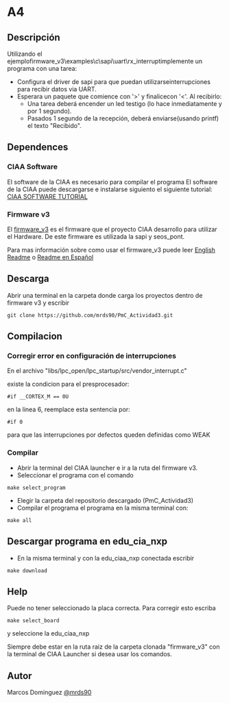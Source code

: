 # A4

## Descripción

Utilizando el ejemplofirmware_v3\examples\c\sapi\uart\rx_interruptimplemente un programa con una tarea:
- Configura el driver de sapi para que puedan utilizarseinterrupciones para recibir datos via UART.
- Esperara un paquete que comience con '>' y finalicecon '<'. Al recibirlo:
  - Una tarea deberá encender un led testigo (lo hace inmediatamente y por 1 segundo).
  - Pasados 1 segundo de la recepción, deberá enviarse(usando printf) el texto "Recibido".


## Dependences
### CIAA Software
El software de la CIAA es necesario para compilar el programa
El software de la CIAA puede descargarse e instalarse siguiento el siguiente tutorial: [CIAA SOFTWARE TUTORIAL](https://github.com/epernia/software/)
### Firmware v3
El [firmware_v3](https://github.com/epernia/firmware_v3/) es el firmware que el proyecto CIAA desarrollo para utilizar el Hardware.
De este firmware es utilizada la sapi y seos_pont.

Para mas información sobre como usar el firmware_v3 puede leer [English Readme](https://github.com/epernia/firmware_v3/blob/master/documentation/firmware/readme/readme-en.md) o [Readme en Español](https://github.com/epernia/firmware_v3/blob/master/documentation/firmware/readme/readme-es.md)

## Descarga
Abrir una terminal en la carpeta donde carga los proyectos dentro de firmware v3 y escribir
```
git clone https://github.com/mrds90/PmC_Actividad3.git
```
## Compilacion
### Corregir error en configuración de interrupciones
En el archivo "libs/lpc_open/lpc_startup/src/vendor_interrupt.c"

existe la condicion para el presprocesador:
```
#if __CORTEX_M == 0U
```
en la linea 6, reemplace esta sentencia por:

```
#if 0
```
para que las interrupciones por defectos queden definidas como WEAK

### Compilar
* Abrir la terminal del CIAA launcher e ir a la ruta del firmware v3.
* Seleccionar el programa con el comando
```
make select_program
```
* Elegir la carpeta del repositorio descargado (PmC_Actividad3)
* Compilar el programa el programa en la misma terminal con:
```
make all
```
##  Descargar programa en edu_cia_nxp

* En la misma terminal y con la edu_ciaa_nxp conectada escribir

```
make download
```

## Help

Puede no tener seleccionado la placa correcta. Para corregir esto escriba
```
make select_board
```
y seleccione la edu_ciaa_nxp

Siempre debe estar en la ruta raiz de la carpeta clonada "firmware_v3" con la terminal de CIAA Launcher si desea usar los comandos.

## Autor

Marcos Dominguez
[@mrds90](https://github.com/mrds90)
